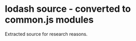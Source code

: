 lodash source - converted to common.js modules
===============================================

Extracted source for research reasons.
